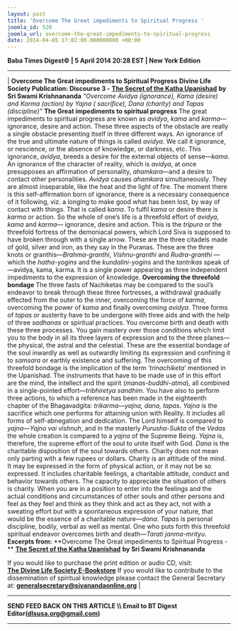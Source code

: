 ```yaml
---
layout: post
title: 'Overcome The Great impediments to Spiritual Progress '
joomla_id: 520
joomla_url: overcome-the-great-impediments-to-spiritual-progress
date: 2014-04-05 17:02:00.000000000 +00:00
---
```

**Baba Times Digest© | 5 April 2014 20:28 EST | New York Edition**
* * *
|
**Overcome The Great impediments to Spiritual Progress**
**Divine Life Society Publication: Discourse 3 -** [**The Secret of the Katha Upanishad**](http://www.swami-krishnananda.org/katha/ka_3.html) **by Sri Swami Krishnananda**
_“Overcome Avidya (ignorance), Kama (desire) and Karma (action) by Yajna ( sacrifice), Dana (charity) and Tapas (discipline)”_
**The Great impediments to spiritual progress**
The great impediments to spiritual progress are known as _avidya_, _kama_ and _karma_—ignorance, desire and action. These three aspects of the obstacle are really a single obstacle presenting itself in three different ways. An ignorance of the true and ultimate nature of things is called _avidya_. We call it ignorance, or nescience, or the absence of knowledge, or darkness, etc. This ignorance, _avidya_, breeds a desire for the external objects of sense—_kama_. An ignorance of the character of reality, which is _avidya_, at once presupposes an affirmation of personality, _ahamkara_—and a desire to contact other personalities. _Avidya_ causes _ahamkara_ simultaneously. They are almost inseparable, like the heat and the light of fire. The moment there is this self-affirmation born of ignorance, there is a necessary consequence of it following, viz. a longing to make good what has been lost, by way of contact with things. That is called _kama_. To fulfil _kama_ or desire there is _karma_ or action. So the whole of one’s life is a threefold effort of _avidya_, _kama_ and _karma_— ignorance, desire and action. This is the _tripura_ or the threefold fortress of the demoniacal powers, which Lord Siva is supposed to have broken through with a single arrow. These are the three citadels made of gold, silver and iron, as they say in the Puranas. These are the three knots or granthis—_Brahma-granthi_, _Vishnu-granthi_ and _Rudra-granthi_ —which the _hatha-yogins_ and the _kundalini-yogins_ and the _tantrikas_ speak of—avidya, kama, karma. It is a single power appearing as three independent impediments to the expression of knowledge.
**Overcoming the threefold bondage**
The three fasts of Nachiketas may be compared to the soul’s endeavor to break through these three fortresses, a withdrawal gradually effected from the outer to the inner, overcoming the force of _karma_, overcoming the power of _kama_ and finally overcoming _avidya_. Three forms of _tapas_ or austerity have to be undergone with three aids and with the help of three _sadhanas_ or spiritual practices. You overcome birth and death with these three processes. You gain mastery over those conditions which limit you to the body in all its three layers of expression and to the three planes—the physical, the astral and the celestial. These are the essential bondage of the soul inwardly as well as outwardly limiting its expression and confining it to _samsara_ or earthly existence and suffering. The overcoming of this threefold bondage is the implication of the term ‘_trinachiketa_’ mentioned in the Upanishad.
The instruments that have to be made use of in this effort are the mind, the intellect and the spirit (_manas-buddhi-atma_), all combined in a single-pointed effort—_tribhiretya sandhim_. You have also to perform three actions, to which a reference has been made in the eighteenth chapter of the Bhagavadgita: _trikarma_—_yajna, dana, tapas_. _Yajna_ is the sacrifice which one performs for attaining union with Reality. It includes all forms of self-abnegation and dedication. The Lord himself is compared to _yajna_—_Yajno vai vishnuh_, and in the masterly _Purusha-Sukta_ of the _Vedas_ the whole creation is compared to a _yajna_ of the Supreme Being. _Yajna_ is, therefore, the supreme effort of the soul to unite itself with God. _Dana_ is the charitable disposition of the soul towards others. Charity does not mean only parting with a few rupees or dollars. Charity is an attitude of the mind. It may be expressed in the form of physical action, or it may not be so expressed. It includes charitable feelings, a charitable attitude, conduct and behavior towards others. The capacity to appreciate the situation of others is charity. When you are in a position to enter into the feelings and the actual conditions and circumstances of other souls and other persons and feel as they feel and think as they think and act as they act, not with a sweating effort but with a spontaneous expression of your nature, that would be the essence of a charitable nature—_dana_. _Tapas_ is personal discipline, bodily, verbal as well as mental. One who puts forth this threefold spiritual endeavor overcomes birth and death—_Tarati janma-mrityu_.
**Excerpts from:**
 **Overcome The Great impediments to Spiritual Progress - ** [**The Secret of the Katha Upanishad**](http://www.swami-krishnananda.org/katha/ka_3.html) **by Sri Swami Krishnananda**  
  
If you would like to purchase the print edition or audio CD, visit:   
 [**The Divine Life Society E-Bookstore**](http://www.dlshq.org/cgi-bin/store/commerce.cgi?category=krishnananda&cart_id=1394930528.401)
If you would like to contribute to the dissemination of spiritual knowledge please contact the General Secretary at:
**[generalsecretary@sivanandaonline.org](mailto:generalsecretary@sivanandaonline.org)**
 |
* * *
**SEND FEED BACK ON THIS ARTICLE \\\ Email to BT Digest Editor[](mailto:dlsusa.org@gmail.com?subject=DLS%20Posts)(dlsusa.org@gmail.com)**
* * *
  
